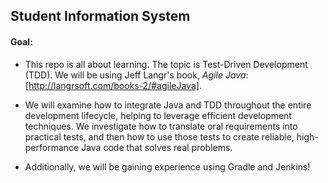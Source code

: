 ## Student Information System
#### Goal: 
- This repo is all about learning. The topic is Test-Driven Development (TDD). We will be using Jeff Langr's book, *Agile Java*: [http://langrsoft.com/books-2/#agileJava]. 
- We will examine how to integrate Java and TDD  throughout the entire development lifecycle, helping to leverage efficient development techniques. We investigate how to translate oral requirements into practical tests, and then how to use those tests to create reliable, high-performance Java code that solves real problems.

- Additionally, we will be gaining experience using Gradle and Jenkins!


